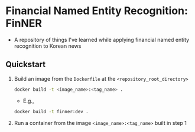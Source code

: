 # Financial Named Entity Recognition: FinNER

- A repository of things I've learned while applying financial named entity recognition to Korean news

## Quickstart

1. Build an image from the `Dockerfile` at the `<repository_root_directory>`

    ```Bash
    docker build -t <image_name>:<tag_name> .
    ```
    
    - E.g.,
    
    ```Bash
    docker build -t finner:dev .
    ```
    
2. Run a container from the image `<image_name>:<tag_name>` built in step 1